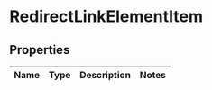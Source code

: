 

# RedirectLinkElementItem


## Properties

| Name | Type | Description | Notes |
|------------ | ------------- | ------------- | -------------|



